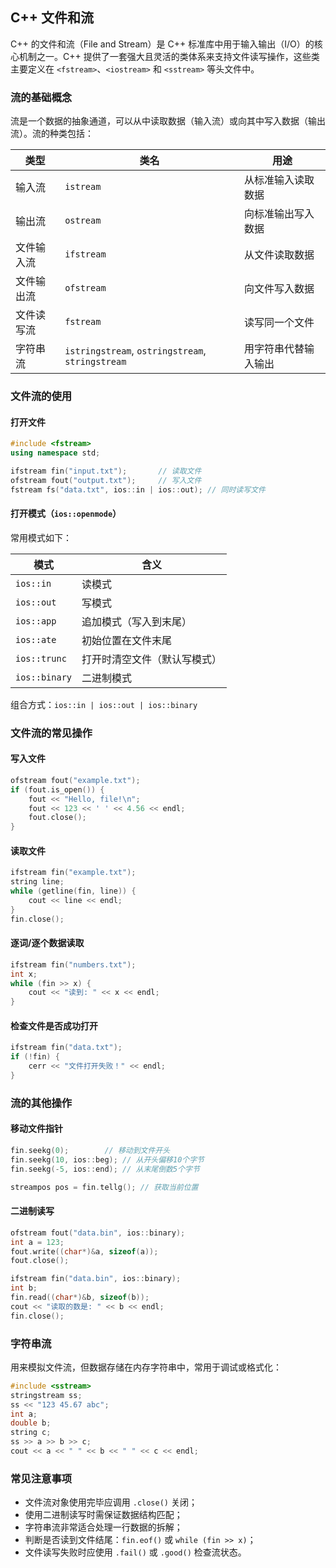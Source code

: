 ## C++ 文件和流

C++ 的文件和流（File and Stream）是 C++ 标准库中用于输入输出（I/O）的核心机制之一。C++ 提供了一套强大且灵活的类体系来支持文件读写操作，这些类主要定义在 `<fstream>`、`<iostream>` 和 `<sstream>` 等头文件中。

### 流的基础概念

流是一个数据的抽象通道，可以从中读取数据（输入流）或向其中写入数据（输出流）。流的种类包括：

| 类型       | 类名                                             | 用途                 |
| ---------- | ------------------------------------------------ | -------------------- |
| 输入流     | `istream`                                        | 从标准输入读取数据   |
| 输出流     | `ostream`                                        | 向标准输出写入数据   |
| 文件输入流 | `ifstream`                                       | 从文件读取数据       |
| 文件输出流 | `ofstream`                                       | 向文件写入数据       |
| 文件读写流 | `fstream`                                        | 读写同一个文件       |
| 字符串流   | `istringstream`, `ostringstream`, `stringstream` | 用字符串代替输入输出 |

### 文件流的使用

#### 打开文件

```cpp
#include <fstream>
using namespace std;

ifstream fin("input.txt");       // 读取文件
ofstream fout("output.txt");     // 写入文件
fstream fs("data.txt", ios::in | ios::out); // 同时读写文件
```

#### 打开模式（`ios::openmode`）

常用模式如下：

| 模式          | 含义                         |
| ------------- | ---------------------------- |
| `ios::in`     | 读模式                       |
| `ios::out`    | 写模式                       |
| `ios::app`    | 追加模式（写入到末尾）       |
| `ios::ate`    | 初始位置在文件末尾           |
| `ios::trunc`  | 打开时清空文件（默认写模式） |
| `ios::binary` | 二进制模式                   |

组合方式：`ios::in | ios::out | ios::binary`

### 文件流的常见操作

#### 写入文件

```cpp
ofstream fout("example.txt");
if (fout.is_open()) {
    fout << "Hello, file!\n";
    fout << 123 << ' ' << 4.56 << endl;
    fout.close();
}
```

#### 读取文件

```cpp
ifstream fin("example.txt");
string line;
while (getline(fin, line)) {
    cout << line << endl;
}
fin.close();
```

#### 逐词/逐个数据读取

```cpp
ifstream fin("numbers.txt");
int x;
while (fin >> x) {
    cout << "读到: " << x << endl;
}
```

#### 检查文件是否成功打开

```cpp
ifstream fin("data.txt");
if (!fin) {
    cerr << "文件打开失败！" << endl;
}
```

### 流的其他操作

#### 移动文件指针

```cpp
fin.seekg(0);        // 移动到文件开头
fin.seekg(10, ios::beg); // 从开头偏移10个字节
fin.seekg(-5, ios::end); // 从末尾倒数5个字节

streampos pos = fin.tellg(); // 获取当前位置
```

#### 二进制读写

```cpp
ofstream fout("data.bin", ios::binary);
int a = 123;
fout.write((char*)&a, sizeof(a));
fout.close();

ifstream fin("data.bin", ios::binary);
int b;
fin.read((char*)&b, sizeof(b));
cout << "读取的数是: " << b << endl;
fin.close();
```

### 字符串流

用来模拟文件流，但数据存储在内存字符串中，常用于调试或格式化：

```cpp
#include <sstream>
stringstream ss;
ss << "123 45.67 abc";
int a;
double b;
string c;
ss >> a >> b >> c;
cout << a << " " << b << " " << c << endl;
```

### 常见注意事项

- 文件流对象使用完毕应调用 `.close()` 关闭；
- 使用二进制读写时需保证数据结构匹配；
- 字符串流非常适合处理一行数据的拆解；
- 判断是否读到文件结尾：`fin.eof()` 或 `while (fin >> x)`；
- 文件读写失败时应使用 `.fail()` 或 `.good()` 检查流状态。